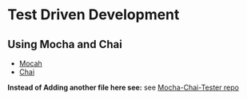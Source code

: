 Test Driven Development
=======================

## Using Mocha and Chai
  * [Mocah](https://mochajs.org/)
  * [Chai](http://chaijs.com/)

**Instead of Adding another file here see:**
see [Mocha-Chai-Tester repo](https://github.com/Cyclokitty/Mocha-Chai-Tester)
